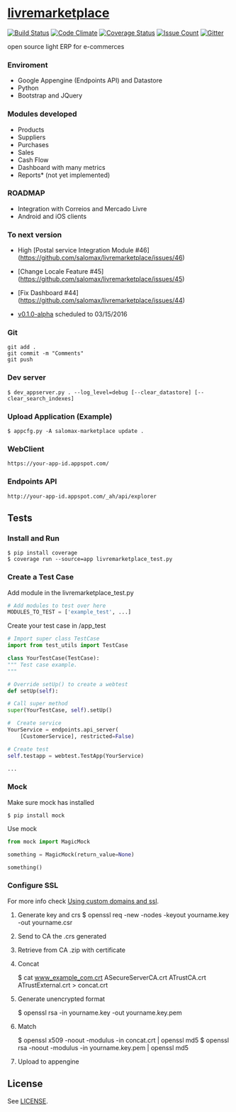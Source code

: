 # [livremarketplace](https://salomax-marketplace.appspot.com)
[![Build Status](https://travis-ci.org/salomax/livremarketplace.svg?branch=master)](https://travis-ci.org/salomax/livremarketplace)
[![Code Climate](https://codeclimate.com/github/salomax/livremarketplace/badges/gpa.svg)](https://codeclimate.com/github/salomax/livremarketplace) [![Coverage Status](https://coveralls.io/repos/github/salomax/livremarketplace/badge.svg?branch=master)](https://coveralls.io/github/salomax/livremarketplace?branch=master) [![Issue Count](https://codeclimate.com/github/salomax/livremarketplace/badges/issue_count.svg)](https://codeclimate.com/github/salomax/livremarketplace) [![Gitter](https://badges.gitter.im/salomax/livremarketplace.svg)](https://gitter.im/salomax/livremarketplace?utm_source=badge&utm_medium=badge&utm_campaign=pr-badge)

open source light ERP for e-commerces

### Enviroment

- Google Appengine (Endpoints API) and Datastore
- Python
- Bootstrap and JQuery

### Modules developed
- Products
- Suppliers
- Purchases
- Sales
- Cash Flow
- Dashboard with many metrics
- Reports* (not yet implemented)

### ROADMAP
- Integration with Correios and Mercado Livre
- Android and iOS clients

### To next version

- High [Postal service Integration Module #46] (https://github.com/salomax/livremarketplace/issues/46)
- [Change Locale Feature #45] (https://github.com/salomax/livremarketplace/issues/45)
- [Fix Dashboard #44] (https://github.com/salomax/livremarketplace/issues/44)

- [v0.1.0-alpha](https://github.com/salomax/livremarketplace/milestones/v0.1.0-alpha) scheduled to 03/15/2016
 
### Git

	git add .
	git commit -m "Comments"
	git push

### Dev server

	$ dev_appserver.py . --log_level=debug [--clear_datastore] [--clear_search_indexes]

### Upload Application (Example)

	$ appcfg.py -A salomax-marketplace update .

### WebClient

	https://your-app-id.appspot.com/

### Endpoints API

	http://your-app-id.appspot.com/_ah/api/explorer

## Tests
  
### Install and Run

    $ pip install coverage 
    $ coverage run --source=app livremarketplace_test.py

### Create a Test Case

Add module in the livremarketplace_test.py

```python
# Add modules to test over here
MODULES_TO_TEST = ['example_test', ...]
```

Create your test case in /app_test

```python
# Import super class TestCase
import from test_utils import TestCase

class YourTestCase(TestCase):
""" Test case example.
"""

# Override setUp() to create a webtest
def setUp(self):

# Call super method
super(YourTestCase, self).setUp()

#  Create service
YourService = endpoints.api_server(
    [CustomerService], restricted=False)

# Create test
self.testapp = webtest.TestApp(YourService)    

... 
```

### Mock

Make sure mock has installed

	$ pip install mock
	
Use mock

```python
from mock import MagicMock

something = MagicMock(return_value=None)

something()
```

### Configure SSL

For more info check [Using custom domains and ssl](https://cloud.google.com/appengine/docs/python/console/using-custom-domains-and-ssl).

1. Generate key and crs
	$ openssl req -new -nodes -keyout yourname.key -out yourname.csr

2. Send to CA the .crs generated
3. Retrieve from CA .zip with certificate
4. Concat
	
	$ cat www_example_com.crt ASecureServerCA.crt ATrustCA.crt ATrustExternal.crt > concat.crt

5. Generate unencrypted format
	
	$ openssl rsa -in yourname.key -out yourname.key.pem 

6. Match 

	$ openssl x509 -noout -modulus -in concat.crt | openssl md5
	$ openssl rsa -noout -modulus -in yourname.key.pem | openssl md5

7. Upload to appengine

## License

See [LICENSE](https://github.com/salomax/livremarketplace/blob/master/LICENSE).	
